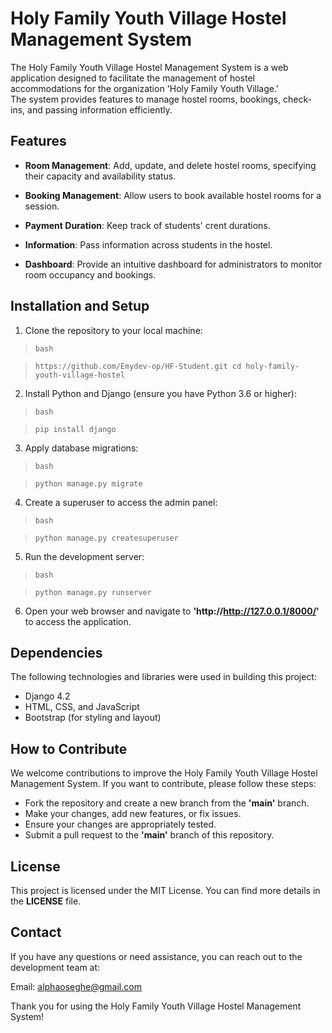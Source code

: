 # Holy Family Youth Village Hostel Management System

The Holy Family Youth Village Hostel Management System is a web application designed to facilitate the management of hostel accommodations for the organization 'Holy Family Youth Village.'<br> The system provides features to manage hostel rooms, bookings, check-ins, and passing information efficiently.

## Features

- **Room Management**: Add, update, and delete hostel rooms, specifying their capacity and availability status.

- **Booking Management**: Allow users to book available hostel rooms for a session.

- **Payment Duration**: Keep track of students' crent durations.

- **Information**: Pass information across students in the hostel.

- **Dashboard**: Provide an intuitive dashboard for administrators to monitor room occupancy and bookings.

Installation and Setup
----------------------
1. Clone the repository to your local machine:

> `bash`

> `https://github.com/Emydev-op/HF-Student.git
> cd holy-family-youth-village-hostel`

2. Install Python and Django (ensure you have Python 3.6 or higher):

> `bash`

> `pip install django`

3. Apply database migrations:

> `bash`

> `python manage.py migrate`

4. Create a superuser to access the admin panel:

> `bash`

> `python manage.py createsuperuser`

5. Run the development server:

> `bash`

> `python manage.py runserver`

6. Open your web browser and navigate to **'http://http://127.0.0.1/8000/'** to access the application.

## Dependencies

The following technologies and libraries were used in building this project:

- Django 4.2
- HTML, CSS, and JavaScript
- Bootstrap (for styling and layout)

## How to Contribute

We welcome contributions to improve the Holy Family Youth Village Hostel Management System. If you want to contribute, please follow these steps:

- Fork the repository and create a new branch from the **'main'** branch.
- Make your changes, add new features, or fix issues.
- Ensure your changes are appropriately tested.
- Submit a pull request to the **'main'** branch of this repository.

## License

This project is licensed under the MIT License. You can find more details in the **LICENSE** file.

## Contact

If you have any questions or need assistance, you can reach out to the development team at:

Email: <alphaoseghe@gmail.com>

Thank you for using the Holy Family Youth Village Hostel Management System!
